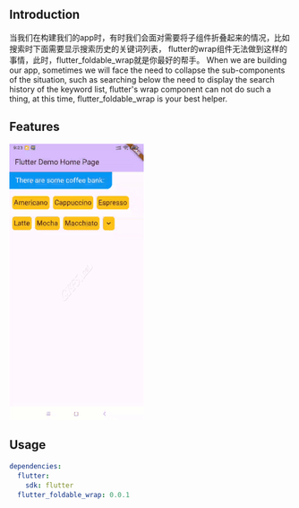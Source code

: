 ## Introduction
当我们在构建我们的app时，有时我们会面对需要将子组件折叠起来的情况，比如搜索时下面需要显示搜索历史的关键词列表，
flutter的wrap组件无法做到这样的事情，此时，flutter_foldable_wrap就是你最好的帮手。
When we are building our app, sometimes we will face the need to collapse the sub-components of 
the situation, such as searching below the need to display the search history of the keyword list, 
flutter's wrap component can not do such a thing, at this time, flutter_foldable_wrap is your best helper.

## Features
![display.gif](img%2Fdisplay.gif)

## Usage
```yaml
dependencies:
  flutter:
    sdk: flutter
  flutter_foldable_wrap: 0.0.1
```